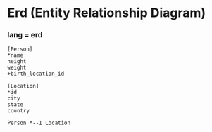# Erd (Entity Relationship Diagram)

### lang = erd
```erd
[Person]
*name
height
weight
+birth_location_id

[Location]
*id
city
state
country

Person *--1 Location
```
